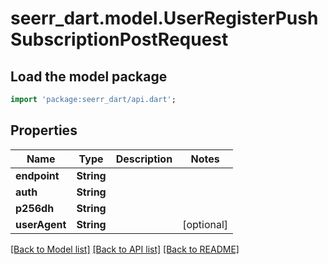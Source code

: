 # seerr_dart.model.UserRegisterPushSubscriptionPostRequest

## Load the model package
```dart
import 'package:seerr_dart/api.dart';
```

## Properties
Name | Type | Description | Notes
------------ | ------------- | ------------- | -------------
**endpoint** | **String** |  | 
**auth** | **String** |  | 
**p256dh** | **String** |  | 
**userAgent** | **String** |  | [optional] 

[[Back to Model list]](../README.md#documentation-for-models) [[Back to API list]](../README.md#documentation-for-api-endpoints) [[Back to README]](../README.md)


